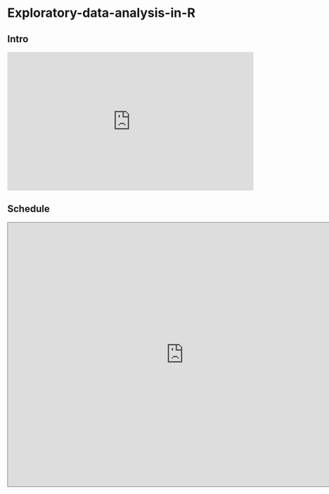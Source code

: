 # Exploratory-data-analysis-in-R


## Intro

<iframe width="560" height="315" src="https://www.youtube.com/embed/LVupWKz085c" frameborder="0" allow="autoplay; encrypted-media" allowfullscreen></iframe>

## Schedule



<iframe src="https://calendar.google.com/calendar/embed?title=Summer%20Courses%20Accra&amp;height=600&amp;wkst=2&amp;bgcolor=%23FFFFFF&amp;src=j1ia6mq3lldpjj0k7g7p1bei44%40group.calendar.google.com&amp;color=%23B1365F&amp;ctz=Africa%2FAccra" style="border:solid 1px #777" width="800" height="600" frameborder="0" scrolling="no"></iframe>


